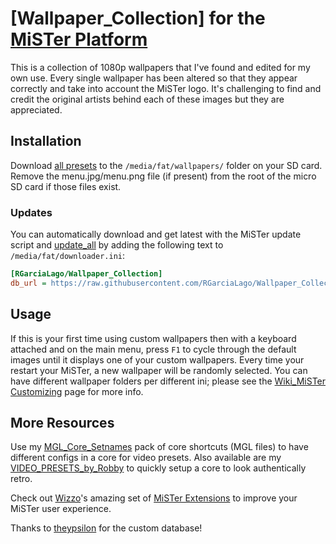 # [Wallpaper_Collection] for the [MiSTer Platform](https://github.com/MiSTer-devel/Main_MiSTer/wiki)
This is a collection of 1080p wallpapers that I've found and edited for my own use. Every single wallpaper has been altered so that they appear correctly and take into account the MiSTer logo. It's challenging to find and credit the original artists behind each of these images but they are appreciated.


## Installation
Download [all presets](https://github.com/RGarciaLago/Wallpaper_Collection/tree/main/wallpapers) to the `/media/fat/wallpapers/` folder on your SD card. Remove the menu.jpg/menu.png file (if present) from the root of the micro SD card if those files exist.

### Updates
You can automatically download and get latest with the MiSTer update script and [update_all](https://github.com/theypsilon/Update_All_MiSTer) by adding the following text to `/media/fat/downloader.ini`:
```ini
[RGarciaLago/Wallpaper_Collection]
db_url = https://raw.githubusercontent.com/RGarciaLago/Wallpaper_Collection/db/db.json.zip
```


## Usage
If this is your first time using custom wallpapers then with a keyboard attached and on the main menu, press `F1` to cycle through the default images until it displays one of your custom wallpapers. Every time your restart your MiSTer, a new wallpaper will be randomly selected. You can have different wallpaper folders per different ini; please see the [Wiki_MiSTer Customizing](https://github.com/MiSTer-devel/Wiki_MiSTer/wiki/Customizing) page for more info.


## More Resources
Use my [MGL_Core_Setnames](https://github.com/RGarciaLago/MGL_Core_Setnames) pack of core shortcuts (MGL files) to have different configs in a core for video presets. Also available are my [VIDEO_PRESETS_by_Robby](https://github.com/RGarciaLago/VIDEO_PRESETS_by_Robby) to quickly setup a core to look authentically retro.

Check out [Wizzo](https://github.com/wizzomafizzo)'s amazing set of [MiSTer Extensions](https://github.com/wizzomafizzo/mrext) to improve your MiSTer user experience.

Thanks to [theypsilon](https://github.com/theypsilon) for the custom database!
